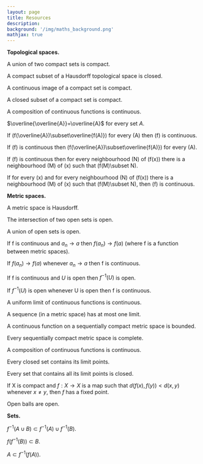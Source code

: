 ```yaml
---
layout: page
title: Resources
description:
background: '/img/maths_background.png'
mathjax: true
---
```


<style> 
  nav a{text-decoration: none;}
  
  a.item-link{text-decoration:underline;}
  
  #goals > ol > li> a
    {
     text-decoration:underline;
    }
  
<!--   goals > p > ol > li a{
text-decoration: underline;
  } -->

</style>  

<strong>Topological spaces.</strong>

A union of two compact sets is compact.

A compact subset of a Hausdorff topological space is closed.

A continuous image of a compact set is compact.

A closed subset of a compact set is compact.

A composition of continuous functions is continuous.

$\overline{\overline{A}}=\overline{A}$ for every set $A$.

If \(f(\overline{A})\subset\overline{f(A)}\) for every \(A\) then \(f\) is continuous.

If \(f\) is continuous then \(f(\overline{A})\subset\overline{f(A)}\) for every \(A\).

If \(f\) is continuous then for every neighbourhood \(N\) of \(f(x)\) there is a neighbourhood \(M\) of \(x\) such that \(f(M)\subset N\).

If for every \(x\) and for every neighbourhood \(N\) of \(f(x)\) there is a neighbourhood \(M\) of \(x\) such that \(f(M)\subset N\), then \(f\) is continuous.

<strong>Metric spaces.</strong>

A metric space is Hausdorff.

The intersection of two open sets is open.

A union of open sets is open.

If f is continuous and $a_n\to a$ then $f(a_n)\to f(a)$ (where f is a function between metric spaces).

If $f(a_n)\to f(a)$ whenever $a_n\to a$ then f is continuous.

If f is continuous and $U$ is open then $f^{-1}(U)$ is open.

If $f^{-1}(U)$ is open whenever U is open then f is continuous.

A uniform limit of continuous functions is continuous.

A sequence (in a metric space) has at most one limit.

A continuous function on a sequentially compact metric space is bounded.

Every sequentially compact metric space is complete.

A composition of continuous functions is continuous.

Every closed set contains its limit points.

Every set that contains all its limit points is closed.

If X is compact and $f:X\to X$ is a map such that $d(f(x),f(y))<d(x,y)$ whenever $x\ne y,$ then $f$ has a fixed point.

Open balls are open.

<strong>Sets.</strong>

$f^{-1}(A\cup B)\subset f^{-1}(A)\cup f^{-1}(B).$

$f(f^{-1}(B))\subset B.$

$A\subset f^{-1}(f(A)).$
